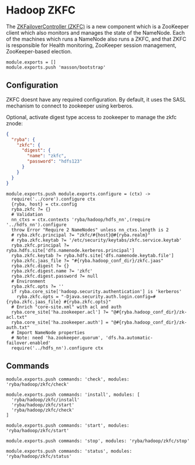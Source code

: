 
# Hadoop ZKFC

The [ZKFailoverController (ZKFC)](https://hadoop.apache.org/docs/r2.3.0/hadoop-yarn/hadoop-yarn-site/HDFSHighAvailabilityWithQJM.html) is a new component which is a ZooKeeper client which also monitors and manages the state of the NameNode.
 Each of the machines which runs a NameNode also runs a ZKFC, and that ZKFC is responsible for Health monitoring, ZooKeeper session management, ZooKeeper-based election.


    module.exports = []
    module.exports.push 'masson/bootstrap'

## Configuration

ZKFC doesnt have any required configuration. By default, it uses the SASL
mechanism to connect to zookeeper using kerberos.

Optional, activate digest type access to zookeeper to manage the zkfc znode:

```json
{
  "ryba": {
    "zkfc": {
      "digest": {
        "name": "zkfc",
        "password": "hdfs123"
      }
    }
  }
}
```

    module.exports.push module.exports.configure = (ctx) ->
      require('../core').configure ctx
      {ryba, host} = ctx.config
      ryba.zkfc ?= {}
      # Validation
      nn_ctxs = ctx.contexts 'ryba/hadoop/hdfs_nn',(require '../hdfs_nn').configure
      throw Error "Require 2 NameNodes" unless nn_ctxs.length is 2
      # ryba.zkfc.principal ?= "zkfc/#{host}@#{ryba.realm}"
      # ryba.zkfc.keytab ?= '/etc/security/keytabs/zkfc.service.keytab'
      ryba.zkfc.principal ?= ryba.hdfs.site['dfs.namenode.kerberos.principal']
      ryba.zkfc.keytab ?= ryba.hdfs.site['dfs.namenode.keytab.file']
      ryba.zkfc.jaas_file ?= "#{ryba.hadoop_conf_dir}/zkfc.jaas"
      ryba.zkfc.digest ?= {}
      ryba.zkfc.digest.name ?= 'zkfc'
      ryba.zkfc.digest.password ?= null
      # Environment
      ryba.zkfc.opts ?= ''
      if ryba.core_site['hadoop.security.authentication'] is 'kerberos'
        ryba.zkfc.opts = "-Djava.security.auth.login.config=#{ryba.zkfc.jaas_file} #{ryba.zkfc.opts}"
      # Enrich "core-site.xml" with acl and auth
      ryba.core_site['ha.zookeeper.acl'] ?= "@#{ryba.hadoop_conf_dir}/zk-acl.txt"
      ryba.core_site['ha.zookeeper.auth'] = "@#{ryba.hadoop_conf_dir}/zk-auth.txt"
      # Import NameNode properties
      # Note: need 'ha.zookeeper.quorum', 'dfs.ha.automatic-failover.enabled'
      require('../hdfs_nn').configure ctx

## Commands

    module.exports.push commands: 'check', modules: 'ryba/hadoop/zkfc/check'

    module.exports.push commands: 'install', modules: [
      'ryba/hadoop/zkfc/install'
      'ryba/hadoop/zkfc/start'
      'ryba/hadoop/zkfc/check'
    ]

    module.exports.push commands: 'start', modules: 'ryba/hadoop/zkfc/start'

    module.exports.push commands: 'stop', modules: 'ryba/hadoop/zkfc/stop'

    module.exports.push commands: 'status', modules: 'ryba/hadoop/zkfc/status'
